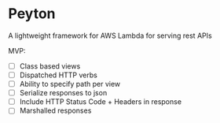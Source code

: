 # Peyton

A lightweight framework for AWS Lambda for serving rest APIs

MVP:
- [ ] Class based views
- [ ] Dispatched HTTP verbs
- [ ] Ability to specify path per view
- [ ] Serialize responses to json
- [ ] Include HTTP Status Code + Headers in response
- [ ] Marshalled responses

